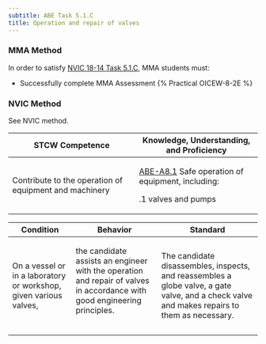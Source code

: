 ```yaml
---
subtitle: ABE Task 5.1.C 
title: Operation and repair of valves
---
```



### MMA Method

In order to satisfy  [NVIC 18-14  Task  5.1.C](/stcw23/assets/images/nvic-18-14.pdf), MMA students must:

* Successfully complete MMA Assessment {% Practical OICEW-8-2E %}


### NVIC Method

<a onclick="togglevisibility('nvic_methods')" >See NVIC method.</a>

<div id='nvic_methods' class='hide'>

<table>
<thead>
<tr>
<th class='forty'> STCW Competence </th>
<th class='sixty'> Knowledge, Understanding, and Proficiency </th>
</tr>
</thead>




<tbody>
<tr><td markdown='1'>

Contribute to the operation of equipment and machinery

</td><td markdown='1'>

[ABE-A8.1](../../tables/35.html#ABE-A8.1) Safe operation of equipment, including: 

.1  valves and pumps

</td></tr>


</tbody>
</table>


<table>
<thead>
<tr><th class='twenty'>  Condition </th><th class='twenty'> Behavior </th><th  class='sixty'>Standard </th></tr>
</thead>
<tbody >



<tr><td markdown='1'>

On a vessel or in a laboratory or workshop, given various valves,

</td><td markdown='1'>

the candidate assists an engineer with the operation and repair of valves in accordance with good engineering principles.

<br>

<div class="tooltip">
<span class="tooltiptext">
</span>
</div>


</td><td markdown='1'>

The candidate disassembles, inspects, and reassembles a globe valve, a gate valve, and a check valve and makes repairs to them as necessary. 

</td></tr>
</tbody>
</table>
</div>
